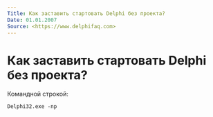 ```yaml
---
Title: Как заставить стартовать Delphi без проекта?
Date: 01.01.2007
Source: <https://www.delphifaq.com>
---
```



Как заставить стартовать Delphi без проекта?
============================================

Командной строкой:

    Delphi32.exe -np

